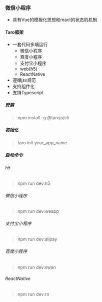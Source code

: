 ### 微信小程序
- 具有Vue的模板化思想和react的状态机机制


#### Taro框架
- 一套代码多端运行
   + 微信小程序
   + 百度小程序
   + 支付宝小程序
   + web(h5)
   + ReactNative
- 遵循jsx规范
- 支持组件化
- 支持Typescript

##### 安装
> npm install -g @tarojs/cli

##### 初始化
> taro init your_app_name

##### 启动命令
###### h5
> npm run dev:h5
###### 微信小程序
> npm run dev:weapp
###### 支付宝小程序
> npm run dev:alipay
###### 百度小程序
> npm run dev:swan
###### ReactNative
> npm run dev:rn